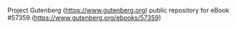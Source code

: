 Project Gutenberg (https://www.gutenberg.org) public repository for
eBook #57359 (https://www.gutenberg.org/ebooks/57359)
